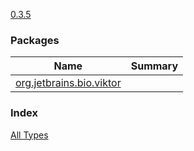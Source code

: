 [0.3.5](.)

### Packages

| Name | Summary |
|---|---|
| [org.jetbrains.bio.viktor](org.jetbrains.bio.viktor/index.md) |  |

### Index

[All Types](alltypes/index.md)